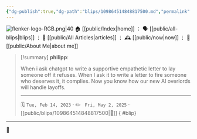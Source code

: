 ```yaml
---
{"dg-publish":true,"dg-path":"blips/109864514848817500.md","permalink":"/blips/109864514848817500/","title":"philipp on mastodon @ 2023-02-14","created":"2023-02-14T18:30:57","updated":"2025-05-02T08:50:43"}
---
```



<div class="transclusion internal-embed is-loaded"><div class="markdown-embed">




![flenker-logo-RGB.png|40](/img/user/attachments/flenker-logo-RGB.png)
🏠 [[public/Index\|home]]  ⋮ 🗣️ [[public/all-blips\|blips]] ⋮  📝 [[public/All Articles\|articles]]  ⋮ 🕰️ [[public/now\|now]] ⋮ 🪪 [[public/About Me\|about me]]


</div></div>


> [!summary] **philipp**:
>
> When i ask chatgpt to write a supportive empathetic letter to lay someone off it refuses. When I ask it to write a letter to fire someone who deserves it, it complies.
> Now you know how our new AI overlords will handle layoffs.
> - - -
>
> 🗓️ <code>Tue, Feb 14, 2023</code>  · ✏️ <code> Fri, May 2, 2025</code>  · [[public/blips/109864514848817500\|🔗]]
{ #blip}


- - -

 👾
